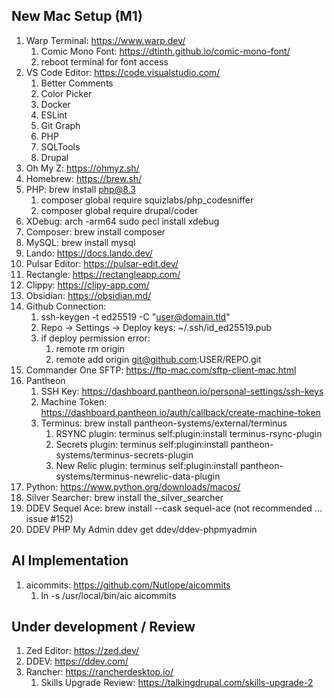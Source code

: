 ## New Mac Setup (M1)



1. Warp Terminal: https://www.warp.dev/
    1. Comic Mono Font: https://dtinth.github.io/comic-mono-font/
    2. reboot terminal for font access
2. VS Code Editor: https://code.visualstudio.com/
    1. Better Comments
    2. Color Picker
    3. Docker
    4. ESLint
    5. Git Graph
    6. PHP
    7. SQLTools
    8. Drupal
3. Oh My Z: https://ohmyz.sh/
4. Homebrew: https://brew.sh/
5. PHP: brew install php@8.3
    1. composer global require squizlabs/php_codesniffer
    2. composer global require drupal/coder
6. XDebug: arch -arm64 sudo pecl install xdebug
7. Composer: brew install composer
8. MySQL: brew install mysql
9. Lando: https://docs.lando.dev/
10. Pulsar Editor: https://pulsar-edit.dev/
11. Rectangle: https://rectangleapp.com/
12. Clippy: https://clipy-app.com/
13. Obsidian: https://obsidian.md/
14. Github Connection:
    1. ssh-keygen -t ed25519 -C "user@domain.tld"
    2. Repo -> Settings -> Deploy keys: ~/.ssh/id_ed25519.pub
    3. if deploy permission error:
        1. remote rm origin
        2. remote add origin git@github.com:USER/REPO.git
15. Commander One SFTP: https://ftp-mac.com/sftp-client-mac.html
16. Pantheon
    1. SSH Key: https://dashboard.pantheon.io/personal-settings/ssh-keys
    2. Machine Token: https://dashboard.pantheon.io/auth/callback/create-machine-token
    3. Terminus: brew install pantheon-systems/external/terminus
        1. RSYNC plugin: terminus self:plugin:install terminus-rsync-plugin
        2. Secrets plugin: terminus self:plugin:install pantheon-systems/terminus-secrets-plugin
        3. New Relic plugin: terminus self:plugin:install pantheon-systems/terminus-newrelic-data-plugin
17. Python: https://www.python.org/downloads/macos/
18. Silver Searcher: brew install the_silver_searcher
19. DDEV Sequel Ace: brew install --cask sequel-ace (not recommended ... issue #152)
20. DDEV PHP My Admin ddev get ddev/ddev-phpmyadmin


## AI Implementation
1. aicommits: https://github.com/Nutlope/aicommits
    1. ln -s /usr/local/bin/aic aicommits


## Under development / Review

1. Zed Editor: https://zed.dev/
2. DDEV: https://ddev.com/
3. Rancher: https://rancherdesktop.io/
    1. Skills Upgrade Review: https://talkingdrupal.com/skills-upgrade-2
